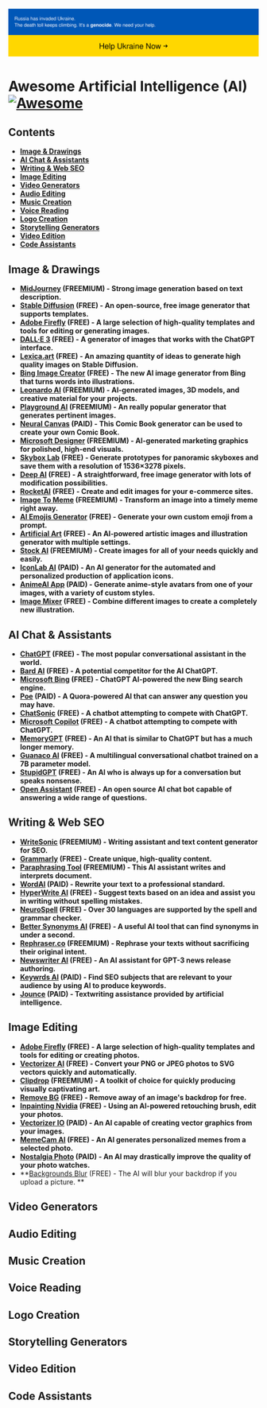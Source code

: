 [![Stand With Ukraine](https://raw.githubusercontent.com/vshymanskyy/StandWithUkraine/main/banner2-direct.svg)](https://stand-with-ukraine.pp.ua/)

# Awesome Artificial Intelligence (AI) [![Awesome](https://cdn.rawgit.com/sindresorhus/awesome/d7305f38d29fed78fa85652e3a63e154dd8e8829/media/badge.svg)](https://github.com/sindresorhus/awesome)

## Contents

- **[Image & Drawings](#image--drawings)**
- **[AI Chat & Assistants](#ai-chat--assistants)**
- **[Writing & Web SEO](#writing--web-seo)**
- **[Image Editing](#image-editing)** 
- **[Video Generators](#video-generators)** 
- **[Audio Editing](#audio-editing)**
- **[Music Creation](#music-creation)**
- **[Voice Reading](#voice-reading)**
- **[Logo Creation](#logo-creation)**
- **[Storytelling Generators](#storytelling-generators)**
- **[Video Edition](#video-edition)**
- **[Code Assistants](#code-assistants)**

## Image & Drawings
- **[MidJourney](https://midjourney.com/) (FREEMIUM) - Strong image generation based on text description.**
- **[Stable Diffusion](https://stablediffusionweb.com/) (FREE) - An open-source, free image generator that supports templates.**
- **[Adobe Firefly](https://firefly.adobe.com/) (FREE) - A large selection of high-quality templates and tools for editing or generating images.**
- **[DALL·E 3](https://openai.com/dall-e-3) (FREE) - A generator of images that works with the ChatGPT interface.**
- **[Lexica.art](https://lexica.art/) (FREE) - An amazing quantity of ideas to generate high quality images on Stable Diffusion.**
- **[Bing Image Creator](https://www.bing.com/create) (FREE) - The new AI image generator from Bing that turns words into illustrations.**
- **[Leonardo AI](https://leonardo.ai/) (FREEMIUM) - AI-generated images, 3D models, and creative material for your projects.**
- **[Playground AI](https://playgroundai.com/) (FREEMIUM) - An really popular generator that generates pertinent images.**
- **[Neural Canvas](https://neuralcanvas.io/) (PAID) - This Comic Book generator can be used to create your own Comic Book.** 
- **[Microsoft Designer](https://designer.microsoft.com/) (FREEMIUM) - AI-generated marketing graphics for polished, high-end visuals.**
- **[Skybox Lab](https://skybox.blockadelabs.com/) (FREE) - Generate prototypes for panoramic skyboxes and save them with a resolution of 1536×3278 pixels.**
- **[Deep AI](https://deepai.org/machine-learning-model/text2img) (FREE) - A straightforward, free image generator with lots of modification possibilities.**
- **[RocketAI](https://rocketai.io/) (FREE) - Create and edit images for your e-commerce sites.**
- **[Image To Meme](https://imagetomeme.com/) (FREEMIUM) - Transform an image into a timely meme right away.**
- **[AI Emojis Generator](https://emojis.sh/) (FREE) - Generate your own custom emoji from a prompt.**
- **[Artificial Art](https://artificial-art.eu/) (FREE) - An AI-powered artistic images and illustration generator with multiple settings.**
- **[Stock AI](https://www.stockai.com/) (FREEMIUM) - Create images for all of your needs quickly and easily.**
- **[IconLab AI](https://www.iconlabai.com/) (PAID) - An AI generator for the automated and personalized production of application icons.**
- **[AnimeAI App](https://animeai.app/) (PAID) - Generate anime-style avatars from one of your images, with a variety of custom styles.** 
- **[Image Mixer](https://huggingface.co/spaces/lambdalabs/image-mixer-demo) (FREE) - Combine different images to create a completely new illustration.** 

## AI Chat & Assistants
- **[ChatGPT](https://chat.openai.com/) (FREE) - The most popular conversational assistant in the world.**
- **[Bard AI](https://bard.google.com/) (FREE) - A potential competitor for the AI ChatGPT.**
- **[Microsoft Bing](https://www.bing.com/new) (FREE) - ChatGPT AI-powered the new Bing search engine.**
- **[Poe](https://poe.com/) (PAID) - A Quora-powered AI that can answer any question you may have.**
- **[ChatSonic](https://writesonic.com/chat) (FREE) - A chatbot attempting to compete with ChatGPT.**
- **[Microsoft Copilot](https://copilot.microsoft.com/) (FREE) - A chatbot attempting to compete with ChatGPT.**
- **[MemoryGPT](https://memorygpt.io/) (FREE) - An AI that is similar to ChatGPT but has a much longer memory.**
- **[Guanaco AI](https://huggingface.co/JosephusCheung/Guanaco) (FREE) - A multilingual conversational chatbot trained on a 7B parameter model.**
- **[StupidGPT](https://stupidgpt.lol/) (FREE) - An AI who is always up for a conversation but speaks nonsense.**
- **[Open Assistant](https://open-assistant.io/) (FREE) - An open source AI chat bot capable of answering a wide range of questions.**

## Writing & Web SEO
- **[WriteSonic](https://writesonic.com/) (FREEMIUM) - Writing assistant and text content generator for SEO.**
- **[Grammarly](https://www.grammarly.com/) (FREE) - Create unique, high-quality content.**
- **[Paraphrasing Tool](https://paraphrasingtool.ai/) (FREEMIUM) - This AI assistant writes and interprets document.**
- **[WordAI](https://wordai.com/) (PAID) - Rewrite your text to a professional standard.**
- **[HyperWrite AI](https://www.hyperwriteai.com/) (FREE) - Suggest texts based on an idea and assist you in writing without spelling mistakes.**
- **[NeuroSpell](https://neurospell.com/) (FREE) - Over 30 languages are supported by the spell and grammar checker.**
- **[Better Synonyms AI](https://www.bettersynonyms.com/) (FREE) - A useful AI tool that can find synonyms in under a second.**
- **[Rephraser.co](https://www.rephraser.co/paraphrasing-tool) (FREEMIUM) - Rephrase your texts without sacrificing their original intent.**
- **[Newswriter AI](https://newswriter.ai/) (FREE) - An AI assistant for GPT-3 news release authoring.**
- **[Keywrds AI](https://keywrds.ai/) (PAID) - Find SEO subjects that are relevant to your audience by using AI to produce keywords.**
- **[Jounce](https://www.jounce.ai/) (PAID) - Textwriting assistance provided by artificial intelligence.**


## Image Editing
- **[Adobe Firefly](https://firefly.adobe.com/) (FREE) - A large selection of high-quality templates and tools for editing or creating photos.**
- **[Vectorizer AI](https://vectorizer.ai/) (FREE) - Convert your PNG or JPEG photos to SVG vectors quickly and automatically.**
- **[Clipdrop](https://clipdrop.co/) (FREEMIUM) - A toolkit of choice for quickly producing visually captivating art.**
- **[Remove BG](https://www.remove.bg/) (FREE) - Remove away of an image's backdrop for free.**
- **[Inpainting Nvidia](https://www.nvidia.com/research/inpainting/index.html) (FREE) - Using an AI-powered retouching brush, edit your photos.**
- **[Vectorizer IO](https://www.vectorizer.io/) (PAID) - An AI capable of creating vector graphics from your images.**
- **[MemeCam AI](https://memecam.ai/) (FREE) - An AI generates personalized memes from a selected photo.**
- **[Nostalgia Photo](https://www.nostalgia.photo/) (PAID) - An AI  may drastically improve the quality of your photo watches.**
- **[Backgrounds Blur](https://magicstudio.com/backgroundblur//) (FREE) - The AI will blur your backdrop if you upload a picture. **


## Video Generators
## Audio Editing
## Music Creation
## Voice Reading
## Logo Creation
## Storytelling Generators
## Video Edition
## Code Assistants

